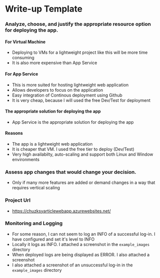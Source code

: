 # Write-up Template

### Analyze, choose, and justify the appropriate resource option for deploying the app.

#### For Virtual Machine
- Deploying to VMs for a lightweight project like this will be more time consuming 
- It is also more expensive than App Service

#### For App Service
- This is more suited for hosting lightweight web application
- Allows developers to focus on the application
- Easy integration of Continous deployment using Github
- It is very cheap, because I will used the free Dev/Test for deployment

#### The appropriate solution for deploying the app
- App Service is the appropriate solution for deploying the app

#### Reasons
- The app is a lightweight web application
- It is cheaper that VM. I used the free tier to deploy (Dev/Test)
- Very high availabilty, auto-scaling and support both Linux and Window environments

### Assess app changes that would change your decision.
- Only if many more features are added or demand changes in a way that requires vertical scaling

### Project Url
- https://chuzksyarticlewebapp.azurewebsites.net/


### Monitoring and Logging
- For some reason, I can not seem to log an INFO of a successful log-in. I have configured and set it's level to INFO
- Locally it logs as INFO. I attached a screenshot in the `example_images` directory
- When deployed logs are being displayed as ERROR. I also attached a screenshot
- I also attached a screenshot of an unsuccessful log-in in the `example_images` directory
